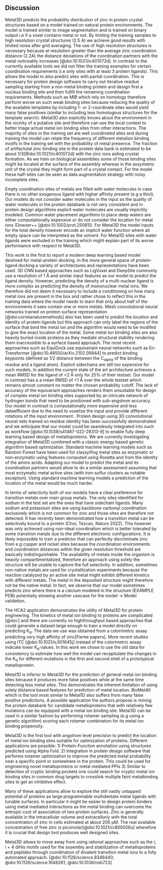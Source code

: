 
## Discussion


Metal3D predicts the probability distribution of zinc in protein crystal structures based on a model trained on natural protein environments. The model is trained similar to image segmentation and is trained on binary output i.e if a voxel contains metal or not. By limiting the training samples to high resolution crystal structures (2.5 A) we achieve good results with limited noise after grid averaging. The use of high resolution structures is necessary because at resolution greater than the average zinc coordination distance (2.2A) the distance deviations of the coordination partners with the metal noticeably increases [@doi:10.1021/ic401072d]. 
In contrast to the currently available tools we did not filter the training examples for certain coordination requirements (i.e only sites with at least 3 protein ligands). This allows the model to also predict sites with partial coordination. This is necessary for protein design software to carry out iterative residue sampling starting from a non-metal binding protein and design first a nucleus binding site and then fullfil the remaining coordination requirements. Methods such as MIB which rely on homology therefore perform worse on such weak binding sites because reducing the quality of the available templates by including 1- or 2-coordinate sites would yield many false positives (similar to including less homologous structures for the template search).  Metal3D also explicitly knows about the environment in the vicinity of a putative site and therefore can use the local context to better triage actual metal ion binding sites from other interactions. 
The majority of sites in the training set are well coordinated sites and during training the model can relate the frequency of different metalion binding motifs in the training set with the probability of metal presence. The fraction of artifactutal zinc binding site in the protein data bank is estimated to be about 1/3[@doi:10.1021/ic401072d] with the zinc ions aiding crystal formation. As we train on biological assemblies some of those binding sites might be located at the surface of the assembly whereas in the assymetric unit of the crystal they might form part of a crystal contact. For the model these half-sites can be seen as data augmentation strategy with noisy incomplete sites. 

Empty coordination sites of metals are filled with water molecules in case there is no other exogenous ligand with higher affinity present (e.g a thiol). Our models do not consider water molecules in the input as the quality of water molecules in the protein databank is not very consistent and in protein design algorithms explicit water molecules are usually implcitily modeled. Common water placement algorithms to place deep waters are either computationally expensive or do not consider the location for metal ions (Dowser++ [@doi:10.1002/prot.25081]). For Metal3D the model inputs for the total density however encode an implicit water function where all empty space can be interpreted as the solvent. For Metal1D sites with water ligands were excluded in the training which might explain part of its worse performance with respect to Metal3D. 

This work is the first to report a modern deep learning based model destined for metal-protein docking. In the more general space of protein-ligand docking a variety of architectures and representations have been used. 3D CNN based approaches such as LigVoxel and DeepSite commonly use a resolution of 1 Å and similar input features as our model to predict the ligand density. However, predicting the density of a multi-nuclear ligand is more complex as predicting the density of mononuclear metal ions. We therefore did not deem it necessary to include a conditioning on how many metal ions are present in the box and rather chose to reflect this in the training data where the model needs to learn that only about half of the environments it sees contain one or more metals. Mesh convolutional neural networks trained on  protein surface representation [@doi:correianaturemethods] also has been used to predict the location and identity of protein ligands but this approach can only label the regions of the surface that bind the metal ion and the algorithm would need to be modifed to give the exact location of the metal. Some metal ion binding sites are also heavily buried inside proteins as they mediate structural stability rendering them inaccessible to a surface based approach. The most recent approaches such as EquiDock use equivariant neural networks such as En-Transformer [@doi:10.48550/arXiv.2102.09844] to predict binding keypoints (defined as 1/2 distance between the C$_{alpha}$ of the binding residue and a ligand atom). Explicit sidechains are still too expensive for such models. In addition the current state of the art architecture achieves a mean RMSD for the ligand of <2 Å only for 25% of their testset. Our model in contrast has a a mean RMSD of <1 Å over the whole testset which remains almost constant no matter the chosen probability cutoff. The lack of accuracy of the equivariant approaches renders them unsuitable for design of complex metal ion binding sites supported by an intricate network of hydrogen bonds that need to be positioned with sub-angstrom accuracy. Our model in contrast is computationally more expensive and less dataefficient due to the need to voxelize the input and provide different rotations of the input environment.. 
Protein design using 3D convolutional neural nets trained on residue identity has been successfully demonstrated and we anticipate that our model could be seamlessly integrated into such as workflow [@doi:10.1038/s41467-022-28313-9] to enable fully deep learning based design of metalloproteins. We are currently investigating integration of Metal3D combined with a classic energy based genetic algorithm based optimization. Standard machine learning models such as Random Forest have been used for classyifing metal sites as enzymatic or non-enzymatic using features computed using Rosetta and from the identity of the amino acids. Adapting our model to predict the metal and its coordination partners would allow to do a similar assessment assuming that most enzymatic metal active sites (with iron-suflur clusters as notable exception). Using standard machine learning models a prediction of the location of the metal would be much harder.  

In terms of selectivity both of our models have a clear preference for transition metals over main group metals. The only sites identified for sodium in the test set are the ones that have sidechain ligands. Many sodium and potassium sites are using backbone carbonyl coordination exclusively which is not common for zinc and those sites are therefore not detected. It has recently been demonstrated how a transition metal can be selectively bound to a protein (Choi, Tezcan, Nature 2022). This however was only achieved using non-ideal coordination which is better tolerated by some transition metals due to the different electronic configurations. It is likely impossible to train a predictor that can perfectly discriminate zinc from e.g copper and nickel sites because the coordination environments and coordination distances within the given resolution threshold are basically indistinguishable. The availability of metals inside the organism is heavily compartimentalized, therefore an approach using solely the structure will be unable to capture the full selectivity. In addition, sometimes non-native metals are used for crystallization experiments because the reaction catalyzed by an active site metal might exhibit different kinetics with different metals. The metal in the deposited structure might therefore not be the native metal. In fact, we observe that our model sometimes predicts zinc where there is a calcium modeled in the structure (EXAMPLE PDB) potentially showing another usecase for the model -> Model validation.

The HCA2 application demonstrates the utility of Metal3D for protein engineering. The kinetics of metal ion binding to proteins are complicated [@doi:] and there are currently no highthroughput based approaches that could generate a dataset large enough to train a model directly on predicting K<sub>d</sub>. The data we use was obtained from a colorimetric assay predicting very high affinity of zinc[Fierke papers]. More recent studies using ITC [@doi:10.1021/ic301645j] instead of the colorimetric assay indicate lower  K<sub>d</sub> values. In this work we chose to use the old data for consistency to estimate how well the model can recapitulate the changes in the  K<sub>d</sub> for different mutations in the first and second shell of a prototypical metalloprotein. 

Metal1D is inferior to Metal3D for the prediction of general metal ion binding sites because it produces more false positives while at the same time detecting less metal sites. This demonstrates the inherent limitation of using solely distance based features for prediction of metal location. BioMetAll which is the tool most similar to Metal1D also suffers from many false positive predictions. A possible application the authors propose is mining the protein databank for candidate metalloproteins that with relatively few mutations can be equipped with a metal ion binding site. Metal3D can be used in a similar fashion by performing rotamer sampling (e.g using a genetic algorithm) scoring each rotamer combination for its metal ion binding propensity. 


Metal3D is the first tool with angstrom level precision to predict the location of metal ion binding sites suitable for optimization of proteins. Different applications are possible: 1) Protein-Function annotation using structures predicted using Alpha Fold. 2) Integration in protein design software that performs rotamer optimization to improve the predicted metal probability near a specific point or somewhere in the protein. This could be used for engineering novel metalloproteins or metal mediated PPIs  3) Similar to detection of cryptic binding pockets one could search for cryptic metal ion binding sites in common drug targets  to  crosslink multiple faint metalbinding sites to get an inhibitive effect. 

Many of these applications allow to explore the still vastly untapped potential of proteins as large programmable multidentate metal ligands with tunable surfaces. In particular it might be easier to design protein binders using metal mediated interactions as the metal binding can overcome the entropic cost of association of two protein surfaces. Zinc is generally available in the intracellular volume and extracellurly with the total concentration of zinc in cells estimated at about 200 μM. The real available concentration of free zinc is picomolar[@doi:10.1021/cr800556u] wherefore it is crucial that design tool produces well designed sites. 

Metal3D allows to move away from using rational approaches such as the  i, i + 4 diHis motifs used for the assembly and stabilization of metalloproteins and peptides through coordination of divalent transition metal ions to a fully automated approach. [@doi:10.1126/science.8346440; @doi:10.1126/science.1648261; @doi:10.1038/nsb723]

<!-- 
Choice of resolution cutoff
Zinc The average bond length corresponds to a resolution of ∼2.2 Å. Also, the deviation increases noticeably after the resolution exceeds 2.5 Å. [@doi:10.1021/ic401072d]

Why were nucleic structures excluded? Why include all zinc sites and not just the good ones?


model choice? Why are CNNs better than equivariant approaches for this kind of work?. Recent work EquiDock uses no sidechains at all, gets ligand RMSD where only 25% are under a 2 threshold, https://arxiv.org/pdf/2202.05146.pdf Mean RMSD 8.3 A, Centroid 42.4


MIB discards all sites with less than 2 coordination partners so it will not be able to identify labile binding sites. 

Discuss 4L99 which is one of the FN for the model. Here are Lysine next to the zinc and therefore probability is low.Could be wrongly modeled (carboxlyated lysine instead of normal lysine) [@doi:10.1016/S0022-2836(02)00422-9] but some leucyl aminopeptidases also have this coordination. (check 10.1515/BC.2006.191 to find mechanism)


discuss why water molecules were not considered. considered only implicitly. Might be integrated in future but needs quality check for existing waters in training/test set 
Methods [References Dowser] that place deep waters but they do not know about metals. 


Lack in selectivity could be related to smoothing the gaussian quite a bit when training (anything >0.05) is a hit. 
Resolution of grid might be an issue 
Might be improved by improving the grid resolution to 0.5  

Discuss selectivity. E.g based on [@doi:10.1073/pnas.0906852107]. Zinc prefers tetrahedral coordination, whereas e.g copper(II) (and maybe CU(I)- check it) prefers square planar which might explain a bit lower selctivity. In the work by Tezcan the protein assemblies form different complexes with the different metals. 

General implications for the faint metal ion binding sites detected using the model: This is evident from the fact that unstructured polypeptides and folded proteins alike often form aggregates in the presence of high concentrations of transition metals.
Once the entropic cost of association is overcome, the resulting noncovalent interfaces can be optimized through additional mutations
 These nonspecific interactions could explain why free zinc concentration is tightly controlled in cellular environments; the total concentration of zinc in cells is about 200 μM, but the concentration of free zinc is only picomolar[@doi:10.1021/cr800556u].

From a practical inorganic chemical viewpoint individual proteins can be utilized as large polydentate ligands that bring along the advantage of having extensive functionalizable surfaces. From a functional perspective metals possess properties such as Lewis acidity and redox reactivity that enable them to carry out catalytic transformations not accessible by organic building blocks.

Our tool allows to move away from using rational approaches such as the  i, i + 4 diHis motifs used for the assembly and stabilization of metalloproteins and peptides through coordination of divalent transition metal ions to a more knowledgebased approach. [@doi:10.1126/science.8346440; @doi:10.1126/science.1648261; @doi:10.1038/nsb723]


Moreover, one-third of the zinc ions present in crystal structures are artifacts, merely aiding crystal formation and packing with no biological significance [@doi:10.1021/ic401072d]

 The small size of the Zn(II) cation (∼74 pm for four-coordinate and ∼88 pm for six-coordinate ion) prevents higher coordination numbers due to molecular repulsion and higher energy orbitals

Discussion with DeepSite which uses a sliding box approach and does not give individual residue scores. Therefore less useful for protein design. -->


 <!-- KD values discussion (new ITC data vs. old data by Kiefer, Fierke etc): 
 
 Old method: Enzyme-
bound zinc (E—Zn) was quantitated using the colorimetric
4-(2-pyridylazo)resorcinol (PAR) method of Hunt et al.
(1984) and measuring the absorbance at 500 nm. 4-(2-Pyridylazo)resorcinol (PAR) is a dibasic acid that forms the protonated complexes with most metal ions. It serves as a metallochromic indicator and is suitable as a chromogenic agent for the quantitative determination of over 50 elements.

removing unbound zinc by chromatography on a
PD-10 column, and measuring the protein concentration and
bound zinc concentration in the eluant using the PAR assay
(Hunt et al., 1984).
The concentration of free zinc in the
dialysis buffer was calculated from the Tris—zinc stability
constants (Dawson et al., 1986). The dissociation constant
was calculated using KaleidaGraph program with eq:
[E-ZN]/[E]tot = C/(1+Kd/[Zn]free)

Newer method: [@doi:10.1021/ic301645j]
 -->
